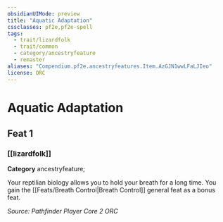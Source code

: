 ```yaml
---
obsidianUIMode: preview
title: "Aquatic Adaptation"
cssclasses: pf2e,pf2e-spell
tags:
  - trait/lizardfolk
  - trait/common
  - category/ancestryfeature
  - remaster
aliases: "Compendium.pf2e.ancestryfeatures.Item.AzGJN1wwLFaLJIeo"
license: ORC
---
```

# Aquatic Adaptation
## Feat 1
### [[lizardfolk]]

**Category** ancestryfeature; 




Your reptilian biology allows you to hold your breath for a long time. You gain the [[Feats/Breath Control|Breath Control]] general feat as a bonus feat.

*Source: Pathfinder Player Core 2*
*ORC*